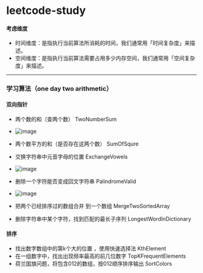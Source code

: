 # leetcode-study
#### 考虑维度
- 时间维度：是指执行当前算法所消耗的时间，我们通常用「时间复杂度」来描述。
- 空间维度：是指执行当前算法需要占用多少内存空间，我们通常用「空间复杂度」来描述。
---
### 学习算法（one day two arithmetic）
#### 双向指针
- 两个数的和（查两个数） TwoNumberSum
- ![image](https://camo.githubusercontent.com/98b3f53b56644b038cddd17fb1f6b4d5d1546989/68747470733a2f2f63732d6e6f7465732d313235363130393739362e636f732e61702d6775616e677a686f752e6d7971636c6f75642e636f6d2f34333763623534632d353937302d346261392d623265662d3235343166376436633831652e676966)
- 两个数平方的和（是否存在这两个数） SumOfSqure
- 交换字符串中元音字母的位置  ExchangeVowels
- ![image](https://camo.githubusercontent.com/6e66ca91f2688beacd6f9dd3ef2774abb53dda73/68747470733a2f2f63732d6e6f7465732d313235363130393739362e636f732e61702d6775616e677a686f752e6d7971636c6f75642e636f6d2f65663235666637632d306636332d343230642d386233302d6561666265656133356431312e676966)

- 删除一个字符能否变成回文字符串 PalindromeValid
- ![image](https://camo.githubusercontent.com/ad1be34b53846a23dd97f5349c41fbbe46088a75/68747470733a2f2f63732d6e6f7465732d313235363130393739362e636f732e61702d6775616e677a686f752e6d7971636c6f75642e636f6d2f66636339343165632d313334622d346463642d626338362d3137303266643330353330302e676966)

- 把两个已经排序过的数组合并 到一个数组 MergeTwoSortedArray
- 删除字符串中某个字符，找到匹配的最长子序列 LongestWordInDictionary

#### 排序
- 找出数字数组中的第k个大的位置 ，使用快速选择法 KthElement
- 在一组数字中，找出出现频率最高的前几位数字 TopKFrequentElements
- 荷兰国旗问题，将包含012的数组，按012顺序排序输出  SortColors